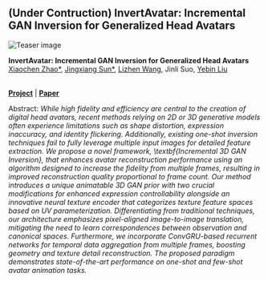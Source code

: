 ## (Under Contruction) InvertAvatar: Incremental GAN Inversion for Generalized Head Avatars

![Teaser image](./assets/teaser.png)

**InvertAvatar: Incremental GAN Inversion for Generalized Head Avatars**<br>
[Xiaochen Zhao*](https://xiaochen-zhao.netlify.app/), [Jingxiang Sun*](https://mrtornado24.github.io/), [Lizhen Wang](https://lizhenwangt.github.io/), Jinli Suo, [Yebin Liu](http://www.liuyebin.com/)<br><br>


[**Project**](https://xchenz.github.io/invertavatar_page/) | [**Paper**](https://arxiv.org/abs/2312.02222)

Abstract: *While high fidelity and efficiency are central to the creation of digital head avatars, recent methods relying on 2D or 3D generative models often experience limitations such as shape distortion, expression inaccuracy, and identity flickering. Additionally, existing one-shot inversion techniques fail to fully leverage multiple input images for detailed feature extraction. We propose a novel framework, \textbf{Incremental 3D GAN Inversion}, that enhances avatar reconstruction performance using an algorithm designed to increase the fidelity from multiple frames, resulting in improved reconstruction quality proportional to frame count. Our method introduces a unique animatable 3D GAN prior with two crucial modifications for enhanced expression controllability alongside an innovative neural texture encoder that categorizes texture feature spaces based on UV parameterization. Differentiating from traditional techniques, our architecture emphasizes pixel-aligned image-to-image translation, mitigating the need to learn correspondences between observation and canonical spaces. Furthermore, we incorporate ConvGRU-based recurrent networks for temporal data aggregation from multiple frames, boosting geometry and texture detail reconstruction. The proposed paradigm demonstrates state-of-the-art performance on one-shot and few-shot avatar animation tasks.*
